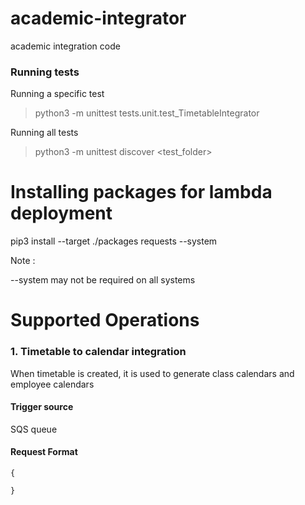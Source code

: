 academic-integrator
===================

academic integration code

### Running tests

Running a specific test

> python3 -m unittest tests.unit.test_TimetableIntegrator

Running all tests

> python3 -m unittest discover <test_folder>

Installing packages for lambda deployment
=============================================

pip3 install --target ./packages requests --system

Note :

--system may not be required on all systems


Supported Operations
======================

### 1. Timetable to calendar integration

When timetable is created, it is used to generate class calendars and employee calendars

#### Trigger source

SQS queue

#### Request Format

```
{

}

```
